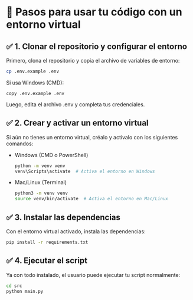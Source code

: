 # 📌 Pasos para usar tu código con un entorno virtual

## ✅ 1. Clonar el repositorio y configurar el entorno

Primero, clona el repositorio y copia el archivo de variables de entorno:

```bash
cp .env.example .env
```

Si usa Windows (CMD):

```batch
copy .env.example .env
```

Luego, edita el archivo .env y completa tus credenciales.

## ✅ 2. Crear y activar un entorno virtual

Si aún no tienes un entorno virtual, créalo y actívalo con los siguientes comandos:

- Windows (CMD o PowerShell)

  ```sh
  python -m venv venv
  venv\Scripts\activate  # Activa el entorno en Windows
  ```

- Mac/Linux (Terminal)

  ```sh
  python3 -m venv venv
  source venv/bin/activate  # Activa el entorno en Mac/Linux
  ```

## ✅ 3. Instalar las dependencias

Con el entorno virtual activado, instala las dependencias:

```sh
pip install -r requirements.txt
```

## ✅ 4. Ejecutar el script

Ya con todo instalado, el usuario puede ejecutar tu script normalmente:

```sh
cd src
python main.py
```

<!-- ## 🔥 Extra: Cómo asegurarte de que FFmpeg esté instalado

Si tu código usa yt-dlp para convertir audios a MP3, es recomendable que el usuario instale FFmpeg.

- Windows: Puede descargarlo desde https://ffmpeg.org/download.html y agregarlo a la variable de entorno.
- Linux/macOS:
    ```sh
    sudo apt install ffmpeg  # Debian/Ubuntu
    brew install ffmpeg  # macOS
    ```
Con esto, tu código debería ser fácil de compartir y ejecutar en cualquier máquina. 🚀 -->
